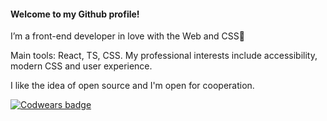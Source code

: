 #### Welcome to my Github profile!

I’m a front-end developer in love with the Web and CSS🖤

Main tools: React, TS, CSS. My professional interests include accessibility, modern CSS and user experience. 

I like the idea of open source and I'm open for cooperation.

[![Codwears badge](https://www.codewars.com/users/StarkovSergey/badges/micro?theme=light)](https://www.codewars.com/users/StarkovSergey)
